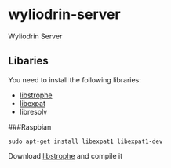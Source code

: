 wyliodrin-server
================

Wyliodrin Server


Libaries
--------
You need to install the following libraries:
* [libstrophe](http://strophe.im/libstrophe/)
* [libexpat](http://expat.sourceforge.net/)
* libresolv

###Raspbian

    sudo apt-get install libexpat1 libexpat1-dev

Download [libstrophe](https://github.com/strophe/libstrophe) and compile it


